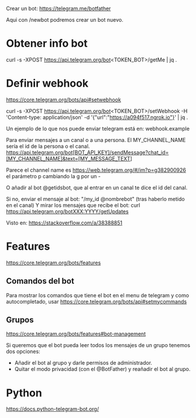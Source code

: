 Crear un bot:
<https://telegram.me/botfather>

Aqui con /newbot podremos crear un bot nuevo.

# Obtener info bot

curl -s -XPOST <https://api.telegram.org/bot><TOKEN_BOT>/getMe | jq .

# Definir webhook

<https://core.telegram.org/bots/api#setwebhook>

curl -s -XPOST <https://api.telegram.org/bot><TOKEN_BOT>/setWebhook -H 'Content-type: application/json' -d '{"url":"<https://a094f517.ngrok.io"}>' | jq .

Un ejemplo de lo que nos puede enviar telegram está en:
webhook.example

Para enviar mensajes a un canal o a una persona.
El MY_CHANNEL_NAME sería el id de la persona o el canal.
<https://api.telegram.org/bot[BOT_API_KEY]/sendMessage?chat_id=[MY_CHANNEL_NAME]&text=[MY_MESSAGE_TEXT>]

Parece el channel name es <https://web.telegram.org/#/im?p=g382900926>
el parámetro p cambiando la g por un -

O añadir al bot @getidsbot, que al entrar en un canal te dice el id del canal.

Si no, enviar el mensaje al bot: "/my_id @nombrebot" (tras haberlo metido en el canal)
Y mirar los mensajes que recibe el bot:
curl <https://api.telegram.org/botXXX:YYYY/getUpdates>

Visto en:
<https://stackoverflow.com/a/38388851>

# Features

<https://core.telegram.org/bots/features>

## Comandos del bot

Para mostrar los comandos que tiene el bot en el menu de telegram y como autocompletado, usar <https://core.telegram.org/bots/api#setmycommands>

## Grupos

<https://core.telegram.org/bots/features#bot-management>

Si queremos que el bot pueda leer todos los mensajes de un grupo tenemos dos opciones:

- Añadir el bot al grupo y darle permisos de administrador.
- Quitar el modo privacidad (con el @BotFather) y reañadir el bot al grupo.

# Python

<https://docs.python-telegram-bot.org/>

